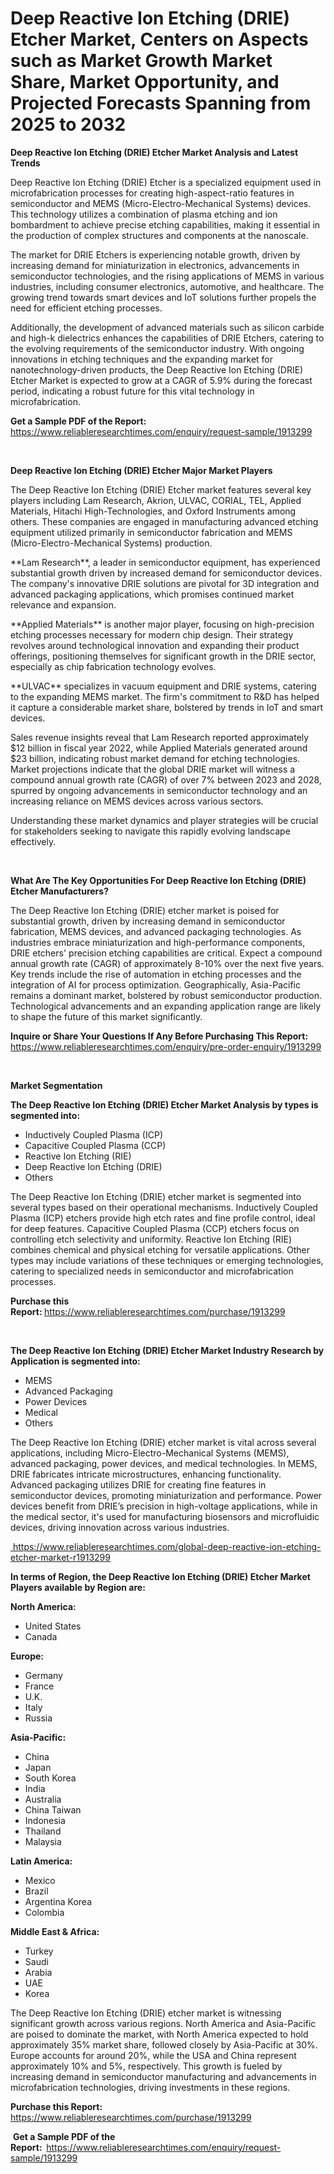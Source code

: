<p><h1>Deep Reactive Ion Etching (DRIE) Etcher Market, Centers on Aspects such as Market Growth Market Share, Market Opportunity, and Projected Forecasts Spanning from 2025 to 2032</h1></p><p><strong>Deep Reactive Ion Etching (DRIE) Etcher Market Analysis and Latest Trends</strong></p>
<p><p>Deep Reactive Ion Etching (DRIE) Etcher is a specialized equipment used in microfabrication processes for creating high-aspect-ratio features in semiconductor and MEMS (Micro-Electro-Mechanical Systems) devices. This technology utilizes a combination of plasma etching and ion bombardment to achieve precise etching capabilities, making it essential in the production of complex structures and components at the nanoscale.</p><p>The market for DRIE Etchers is experiencing notable growth, driven by increasing demand for miniaturization in electronics, advancements in semiconductor technologies, and the rising applications of MEMS in various industries, including consumer electronics, automotive, and healthcare. The growing trend towards smart devices and IoT solutions further propels the need for efficient etching processes.</p><p>Additionally, the development of advanced materials such as silicon carbide and high-k dielectrics enhances the capabilities of DRIE Etchers, catering to the evolving requirements of the semiconductor industry. With ongoing innovations in etching techniques and the expanding market for nanotechnology-driven products, the Deep Reactive Ion Etching (DRIE) Etcher Market is expected to grow at a CAGR of 5.9% during the forecast period, indicating a robust future for this vital technology in microfabrication.</p></p>
<p><strong>Get a Sample PDF of the Report:&nbsp;</strong> <a href="https://www.reliableresearchtimes.com/enquiry/request-sample/1913299?utm_campaign=3004&utm_medium=2&utm_source=Github&utm_content=ia&utm_term=12042025&utm_id=deep-reactive-ion-etching-drie-etcher">https://www.reliableresearchtimes.com/enquiry/request-sample/1913299</a></p>
<p>&nbsp;</p>
<p><strong>Deep Reactive Ion Etching (DRIE) Etcher Major Market Players</strong></p>
<p><p>The Deep Reactive Ion Etching (DRIE) Etcher market features several key players including Lam Research, Akrion, ULVAC, CORIAL, TEL, Applied Materials, Hitachi High-Technologies, and Oxford Instruments among others. These companies are engaged in manufacturing advanced etching equipment utilized primarily in semiconductor fabrication and MEMS (Micro-Electro-Mechanical Systems) production.</p><p>**Lam Research**, a leader in semiconductor equipment, has experienced substantial growth driven by increased demand for semiconductor devices. The company's innovative DRIE solutions are pivotal for 3D integration and advanced packaging applications, which promises continued market relevance and expansion.</p><p>**Applied Materials** is another major player, focusing on high-precision etching processes necessary for modern chip design. Their strategy revolves around technological innovation and expanding their product offerings, positioning themselves for significant growth in the DRIE sector, especially as chip fabrication technology evolves.</p><p>**ULVAC** specializes in vacuum equipment and DRIE systems, catering to the expanding MEMS market. The firm's commitment to R&D has helped it capture a considerable market share, bolstered by trends in IoT and smart devices.</p><p>Sales revenue insights reveal that Lam Research reported approximately $12 billion in fiscal year 2022, while Applied Materials generated around $23 billion, indicating robust market demand for etching technologies. Market projections indicate that the global DRIE market will witness a compound annual growth rate (CAGR) of over 7% between 2023 and 2028, spurred by ongoing advancements in semiconductor technology and an increasing reliance on MEMS devices across various sectors.</p><p>Understanding these market dynamics and player strategies will be crucial for stakeholders seeking to navigate this rapidly evolving landscape effectively.</p></p>
<p>&nbsp;</p>
<p><strong>What Are The Key Opportunities For Deep Reactive Ion Etching (DRIE) Etcher Manufacturers?</strong></p>
<p><p>The Deep Reactive Ion Etching (DRIE) etcher market is poised for substantial growth, driven by increasing demand in semiconductor fabrication, MEMS devices, and advanced packaging technologies. As industries embrace miniaturization and high-performance components, DRIE etchers' precision etching capabilities are critical. Expect a compound annual growth rate (CAGR) of approximately 8-10% over the next five years. Key trends include the rise of automation in etching processes and the integration of AI for process optimization. Geographically, Asia-Pacific remains a dominant market, bolstered by robust semiconductor production. Technological advancements and an expanding application range are likely to shape the future of this market significantly.</p></p>
<p><strong>Inquire or Share Your Questions If Any Before Purchasing This Report:</strong> <a href="https://www.reliableresearchtimes.com/enquiry/pre-order-enquiry/1913299?utm_campaign=3004&utm_medium=2&utm_source=Github&utm_content=ia&utm_term=12042025&utm_id=deep-reactive-ion-etching-drie-etcher">https://www.reliableresearchtimes.com/enquiry/pre-order-enquiry/1913299</a></p>
<p>&nbsp;</p>
<p><strong>Market Segmentation</strong></p>
<p><strong>The Deep Reactive Ion Etching (DRIE) Etcher Market Analysis by types is segmented into:</strong></p>
<p><ul><li>Inductively Coupled Plasma (ICP)</li><li>Capacitive Coupled Plasma (CCP)</li><li>Reactive Ion Etching (RIE)</li><li>Deep Reactive Ion Etching (DRIE)</li><li>Others</li></ul></p>
<p><p>The Deep Reactive Ion Etching (DRIE) etcher market is segmented into several types based on their operational mechanisms. Inductively Coupled Plasma (ICP) etchers provide high etch rates and fine profile control, ideal for deep features. Capacitive Coupled Plasma (CCP) etchers focus on controlling etch selectivity and uniformity. Reactive Ion Etching (RIE) combines chemical and physical etching for versatile applications. Other types may include variations of these techniques or emerging technologies, catering to specialized needs in semiconductor and microfabrication processes.</p></p>
<p><strong>Purchase this Report:&nbsp;</strong><a href="https://www.reliableresearchtimes.com/purchase/1913299?utm_campaign=3004&utm_medium=2&utm_source=Github&utm_content=ia&utm_term=12042025&utm_id=deep-reactive-ion-etching-drie-etcher">https://www.reliableresearchtimes.com/purchase/1913299</a></p>
<p>&nbsp;</p>
<p><strong>The Deep Reactive Ion Etching (DRIE) Etcher Market Industry Research by Application is segmented into:</strong></p>
<p><ul><li>MEMS</li><li>Advanced Packaging</li><li>Power Devices</li><li>Medical</li><li>Others</li></ul></p>
<p><p>The Deep Reactive Ion Etching (DRIE) etcher market is vital across several applications, including Micro-Electro-Mechanical Systems (MEMS), advanced packaging, power devices, and medical technologies. In MEMS, DRIE fabricates intricate microstructures, enhancing functionality. Advanced packaging utilizes DRIE for creating fine features in semiconductor devices, promoting miniaturization and performance. Power devices benefit from DRIE’s precision in high-voltage applications, while in the medical sector, it's used for manufacturing biosensors and microfluidic devices, driving innovation across various industries.</p></p>
<p><a href="https://www.reliableresearchtimes.com/global-deep-reactive-ion-etching-etcher-market-r1913299?utm_campaign=3004&utm_medium=2&utm_source=Github&utm_content=ia&utm_term=12042025&utm_id=deep-reactive-ion-etching-drie-etcher">&nbsp;https://www.reliableresearchtimes.com/global-deep-reactive-ion-etching-etcher-market-r1913299</a></p>
<p><strong>In terms of Region, the Deep Reactive Ion Etching (DRIE) Etcher Market Players available by Region are:</strong></p>
<p>
    <p> <strong> North America: </strong>
        <ul>
            <li>United States</li>
            <li>Canada</li>
        </ul>
        </p> 
    <p> <strong> Europe: </strong>
        <ul>
            <li>Germany</li>
            <li>France</li>
            <li>U.K.</li>
            <li>Italy</li>
            <li>Russia</li>
        </ul>
        </p> 
    <p> <strong> Asia-Pacific: </strong>
        <ul>
            <li>China</li>
            <li>Japan</li>
            <li>South Korea</li>
            <li>India</li>
            <li>Australia</li>
            <li>China Taiwan</li>
            <li>Indonesia</li>
            <li>Thailand</li>
            <li>Malaysia</li>
        </ul>
        </p> 
    <p> <strong> Latin America: </strong>
        <ul>
            <li>Mexico</li>
            <li>Brazil</li>
            <li>Argentina Korea</li>
            <li>Colombia</li>
        </ul>
        </p> 
    <p> <strong> Middle East & Africa: </strong>
        <ul>
            <li>Turkey</li>
            <li>Saudi</li>
            <li>Arabia</li>
            <li>UAE</li>
            <li>Korea</li>
        </ul>
    </p>
    </p>
<p><p>The Deep Reactive Ion Etching (DRIE) etcher market is witnessing significant growth across various regions. North America and Asia-Pacific are poised to dominate the market, with North America expected to hold approximately 35% market share, followed closely by Asia-Pacific at 30%. Europe accounts for around 20%, while the USA and China represent approximately 10% and 5%, respectively. This growth is fueled by increasing demand in semiconductor manufacturing and advancements in microfabrication technologies, driving investments in these regions.</p></p>
<p><strong>Purchase this Report: </strong><a href="https://www.reliableresearchtimes.com/purchase/1913299?utm_campaign=3004&utm_medium=2&utm_source=Github&utm_content=ia&utm_term=12042025&utm_id=deep-reactive-ion-etching-drie-etcher">https://www.reliableresearchtimes.com/purchase/1913299</a></p>
<p>&nbsp;<strong>Get a Sample PDF of the Report:&nbsp;&nbsp;</strong><a href="https://www.reliableresearchtimes.com/enquiry/request-sample/1913299?utm_campaign=3004&utm_medium=2&utm_source=Github&utm_content=ia&utm_term=12042025&utm_id=deep-reactive-ion-etching-drie-etcher">https://www.reliableresearchtimes.com/enquiry/request-sample/1913299</a></p>
<p><strong></strong></p>
<p><p></p><p></p><p></p></p>